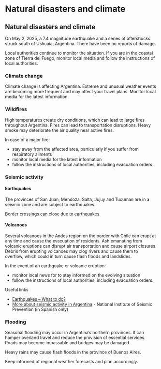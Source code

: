 # Natural disasters and climate

## Natural disasters and climate

On May 2, 2025, a 7.4 magnitude earthquake and a series of aftershocks struck south of Ushuaia, Argentina. There have been no reports of damage.

Local authorities continue to monitor the situation. If you are in the coastal zone of Tierra del Fuego, monitor local media and follow the instructions of local authorities.

### Climate change

Climate change is affecting Argentina. Extreme and unusual weather events are becoming more frequent and may affect your travel plans. Monitor local media for the latest information.

### Wildfires

High temperatures create dry conditions, which can lead to large fires throughout Argentina. Fires can lead to transportation disruptions. Heavy smoke may deteriorate the air quality near active fires.

In case of a major fire:

* stay away from the affected area, particularly if you suffer from respiratory ailments
* monitor local media for the latest information
* follow the instructions of local authorities, including evacuation orders

### Seismic activity

#### Earthquakes

The provinces of San Juan, Mendoza, Salta, Jujuy and Tucuman are in a seismic zone and are subject to earthquakes.

Border crossings can close due to earthquakes.

#### Volcanoes

Several volcanoes in the Andes region on the border with Chile can erupt at any time and cause the evacuation of residents. Ash emanating from volcanic eruptions can disrupt air transportation and cause airport closures. Debris from erupting volcanoes may clog rivers and cause them to overflow, which could in turn cause flash floods and landslides.

In the event of an earthquake or volcanic eruption:

* monitor local news for to stay informed on the evolving situation
* follow the instructions of local authorities, including evacuation orders.

Useful links

* [Earthquakes – What to do?](https://www.getprepared.gc.ca/cnt/rsrcs/pblctns/rthqks-wtd/index-en.aspx)
* [More about seismic activity in Argentina](http://www.inpres.gob.ar/) - National Institute of Seismic Prevention (in Spanish only)

### Flooding

Seasonal flooding may occur in Argentina’s northern provinces. It can hamper overland travel and reduce the provision of essential services. Roads may become impassable and bridges may be damaged.

Heavy rains may cause flash floods in the province of Buenos Aires.

Keep informed of regional weather forecasts and plan accordingly.